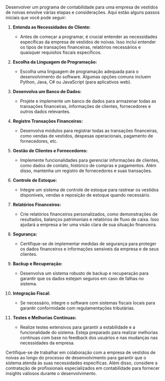 Desenvolver um programa de contabilidade para uma empresa de vestidos de noivas envolve várias etapas e considerações. Aqui estão alguns passos iniciais que você pode seguir:

1. **Entenda as Necessidades do Cliente:**
   - Antes de começar a programar, é crucial entender as necessidades específicas da empresa de vestidos de noivas. Isso inclui entender os tipos de transações financeiras, relatórios necessários e quaisquer requisitos fiscais específicos.

2. **Escolha da Linguagem de Programação:**
   - Escolha uma linguagem de programação adequada para o desenvolvimento do software. Algumas opções comuns incluem Python, Java, C# ou JavaScript (para aplicativos web).

3. **Desenvolva um Banco de Dados:**
   - Projete e implemente um banco de dados para armazenar todas as transações financeiras, informações de clientes, fornecedores e outros dados relevantes.

4. **Registre Transações Financeiras:**
   - Desenvolva módulos para registrar todas as transações financeiras, como vendas de vestidos, despesas operacionais, pagamento de fornecedores, etc.

5. **Gestão de Clientes e Fornecedores:**
   - Implemente funcionalidades para gerenciar informações de clientes, como dados de contato, histórico de compras e pagamentos. Além disso, mantenha um registro de fornecedores e suas transações.

6. **Controle de Estoque:**
   - Integre um sistema de controle de estoque para rastrear os vestidos disponíveis, vendas e reposição de estoque quando necessário.

7. **Relatórios Financeiros:**
   - Crie relatórios financeiros personalizados, como demonstrações de resultados, balanços patrimoniais e relatórios de fluxo de caixa. Isso ajudará a empresa a ter uma visão clara de sua situação financeira.

8. **Segurança:**
   - Certifique-se de implementar medidas de segurança para proteger os dados financeiros e informações sensíveis da empresa e de seus clientes.

9. **Backup e Recuperação:**
   - Desenvolva um sistema robusto de backup e recuperação para garantir que os dados estejam seguros em caso de falhas no sistema.

10. **Integração Fiscal:**
    - Se necessário, integre o software com sistemas fiscais locais para garantir conformidade com regulamentações tributárias.

11. **Testes e Melhorias Contínuas:**
    - Realize testes extensivos para garantir a estabilidade e a funcionalidade do sistema. Esteja preparado para realizar melhorias contínuas com base no feedback dos usuários e nas mudanças nas necessidades da empresa.

Certifique-se de trabalhar em colaboração com a empresa de vestidos de noivas ao longo do processo de desenvolvimento para garantir que o sistema atenda às suas necessidades específicas. Além disso, considere a contratação de profissionais especializados em contabilidade para fornecer insights valiosos durante o desenvolvimento.
